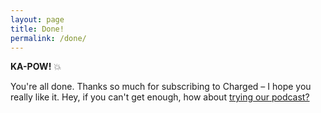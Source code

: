 ```yaml
---
layout: page
title: Done!
permalink: /done/
---
```


**KA-POW!** 💥

You're all done. Thanks so much for subscribing to Charged – I hope you really like it. Hey, if you can't get enough, how about [trying our podcast?](/podcast)


<style>
.footer-convert {
  display: none !important;
}
</style>